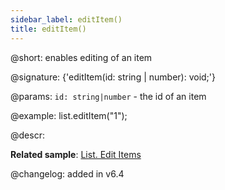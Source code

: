 ```yaml
---
sidebar_label: editItem()
title: editItem()
---          
```


@short: enables editing of an item

@signature: {'editItem(id: string | number): void;'}

@params:
`id: string|number` - the id of an item

@example:
list.editItem("1");

@descr:

**Related sample**: [List. Edit Items](https://snippet.dhtmlx.com/6wsxgswc)

@changelog: added in v6.4

[comment]: # (@relatedapi: list/api/list_editable_config.md)

[comment]: # (@related: list/work_with_list.md#editing-items)
